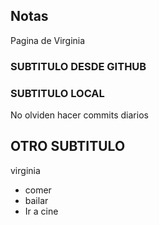 ## Notas
Pagina de Virginia

### SUBTITULO DESDE GITHUB
### SUBTITULO LOCAL
No olviden hacer commits diarios 

## OTRO SUBTITULO
virginia

* comer
* bailar
* Ir a cine
